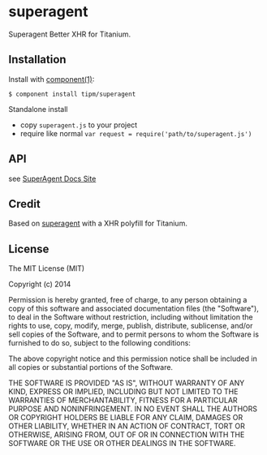 
# superagent

  Superagent Better XHR for Titanium.

## Installation

  Install with [component(1)](http://component.io):

    $ component install tipm/superagent

  Standalone install
   - copy `superagent.js` to your project
   - require like normal `var request = require('path/to/superagent.js')`

## API
see [SuperAgent Docs Site](http://visionmedia.github.io/superagent/)

## Credit
Based on [superagent](https://github.com/visionmedia/superagent) with a XHR polyfill for Titanium.

## License

  The MIT License (MIT)

  Copyright (c) 2014 <copyright holders>

  Permission is hereby granted, free of charge, to any person obtaining a copy
  of this software and associated documentation files (the "Software"), to deal
  in the Software without restriction, including without limitation the rights
  to use, copy, modify, merge, publish, distribute, sublicense, and/or sell
  copies of the Software, and to permit persons to whom the Software is
  furnished to do so, subject to the following conditions:

  The above copyright notice and this permission notice shall be included in
  all copies or substantial portions of the Software.

  THE SOFTWARE IS PROVIDED "AS IS", WITHOUT WARRANTY OF ANY KIND, EXPRESS OR
  IMPLIED, INCLUDING BUT NOT LIMITED TO THE WARRANTIES OF MERCHANTABILITY,
  FITNESS FOR A PARTICULAR PURPOSE AND NONINFRINGEMENT. IN NO EVENT SHALL THE
  AUTHORS OR COPYRIGHT HOLDERS BE LIABLE FOR ANY CLAIM, DAMAGES OR OTHER
  LIABILITY, WHETHER IN AN ACTION OF CONTRACT, TORT OR OTHERWISE, ARISING FROM,
  OUT OF OR IN CONNECTION WITH THE SOFTWARE OR THE USE OR OTHER DEALINGS IN
  THE SOFTWARE.